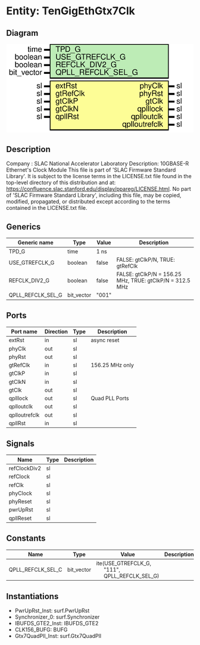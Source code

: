 # Entity: TenGigEthGtx7Clk

## Diagram

![Diagram](TenGigEthGtx7Clk.svg "Diagram")
## Description

Company    : SLAC National Accelerator Laboratory
Description: 10GBASE-R Ethernet's Clock Module
This file is part of 'SLAC Firmware Standard Library'.
It is subject to the license terms in the LICENSE.txt file found in the
top-level directory of this distribution and at:
   https://confluence.slac.stanford.edu/display/ppareg/LICENSE.html.
No part of 'SLAC Firmware Standard Library', including this file,
may be copied, modified, propagated, or distributed except according to
the terms contained in the LICENSE.txt file.
## Generics

| Generic name      | Type       | Value | Description                                                |
| ----------------- | ---------- | ----- | ---------------------------------------------------------- |
| TPD_G             | time       | 1 ns  |                                                            |
| USE_GTREFCLK_G    | boolean    | false |  FALSE: gtClkP/N,  TRUE: gtRefClk                          |
| REFCLK_DIV2_G     | boolean    | false |  FALSE: gtClkP/N = 156.25 MHz,  TRUE: gtClkP/N = 312.5 MHz |
| QPLL_REFCLK_SEL_G | bit_vector | "001" |                                                            |
## Ports

| Port name     | Direction | Type | Description     |
| ------------- | --------- | ---- | --------------- |
| extRst        | in        | sl   | async reset     |
| phyClk        | out       | sl   |                 |
| phyRst        | out       | sl   |                 |
| gtRefClk      | in        | sl   | 156.25 MHz only |
| gtClkP        | in        | sl   |                 |
| gtClkN        | in        | sl   |                 |
| gtClk         | out       | sl   |                 |
| qplllock      | out       | sl   | Quad PLL Ports  |
| qplloutclk    | out       | sl   |                 |
| qplloutrefclk | out       | sl   |                 |
| qpllRst       | in        | sl   |                 |
## Signals

| Name         | Type | Description |
| ------------ | ---- | ----------- |
| refClockDiv2 | sl   |             |
| refClock     | sl   |             |
| refClk       | sl   |             |
| phyClock     | sl   |             |
| phyReset     | sl   |             |
| pwrUpRst     | sl   |             |
| qpllReset    | sl   |             |
## Constants

| Name              | Type       | Value                                                                                                                  | Description |
| ----------------- | ---------- | ---------------------------------------------------------------------------------------------------------------------- | ----------- |
| QPLL_REFCLK_SEL_C | bit_vector |  ite(USE_GTREFCLK_G,<br><span style="padding-left:20px"> "111",<br><span style="padding-left:20px"> QPLL_REFCLK_SEL_G) |             |
## Instantiations

- PwrUpRst_Inst: surf.PwrUpRst
- Synchronizer_0: surf.Synchronizer
- IBUFDS_GTE2_Inst: IBUFDS_GTE2
- CLK156_BUFG: BUFG
- Gtx7QuadPll_Inst: surf.Gtx7QuadPll
